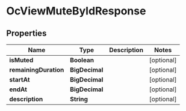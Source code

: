 

# OcViewMuteByIdResponse


## Properties

| Name | Type | Description | Notes |
|------------ | ------------- | ------------- | -------------|
|**isMuted** | **Boolean** |  |  [optional] |
|**remainingDuration** | **BigDecimal** |  |  [optional] |
|**startAt** | **BigDecimal** |  |  [optional] |
|**endAt** | **BigDecimal** |  |  [optional] |
|**description** | **String** |  |  [optional] |



